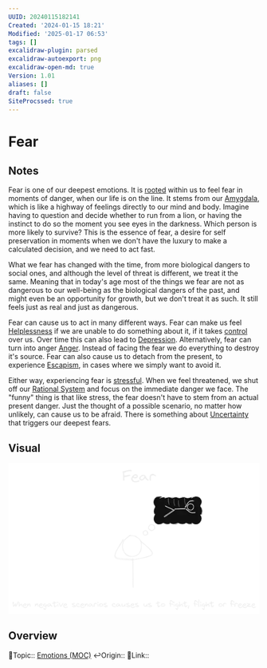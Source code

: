 ```yaml
---
UUID: 20240115182141
Created: '2024-01-15 18:21'
Modified: '2025-01-17 06:53'
tags: []
excalidraw-plugin: parsed
excalidraw-autoexport: png
excalidraw-open-md: true
Version: 1.01
aliases: []
draft: false
SiteProcssed: true
---
```


# Fear

## Notes

Fear is one of our deepest emotions. It is [rooted](/notes/system-1.md) within us to feel fear in moments of danger, when our life is on the line. It stems from our [Amygdala](/notes/amygdala.md), which is like a highway of feelings directly to our mind and body. Imagine having to question and decide whether to run from a lion, or having the instinct to do so the moment you see eyes in the darkness. Which person is more likely to survive? This is the essence of fear, a desire for self preservation in moments when we don't have the luxury to make a calculated decision, and we need to act fast.

What we fear has changed with the time, from more biological dangers to social ones, and although the level of threat is different, we treat it the same. Meaning that in today's age most of the things we fear are not as dangerous to our well-being as the biological dangers of the past, and might even be an opportunity for growth, but we don't treat it as such. It still feels just as real and just as dangerous.

Fear can cause us to act in many different ways. Fear can make us feel [Helplessness](/notes/helplessness.md) if we are unable to do something about it, if it takes [control](/notes/emotional-hijacking.md) over us. Over time this can also lead to [Depression](/notes/depression.md). Alternatively, fear can turn into anger [Anger](/notes/anger.md). Instead of facing the fear we do everything to destroy it's source. Fear can also cause us to detach from the present, to experience [Escapism](/notes/escapism.md), in cases where we simply want to avoid it.

Either way, experiencing fear is [stressful](/notes/stress.md). When we feel threatened, we shut off our [Rational System](/notes/system-2.md) and focus on the immediate danger we face. The "funny" thing is that like stress, the fear doesn't have to stem from an actual present danger. Just the thought of a possible scenario, no matter how unlikely, can cause us to be afraid. There is something about [Uncertainty](/notes/uncertainty.md) that triggers our deepest fears.

## Visual

![Fear.webp](/notes/fear.webp)

## Overview
🔼Topic:: [Emotions (MOC)](/mocs/emotions-moc.md)
↩️Origin::
🔗Link::

